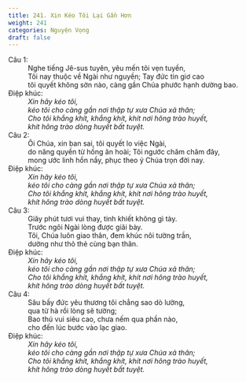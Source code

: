 ```yaml
---
title: 241. Xin Kéo Tôi Lại Gần Hơn
weight: 241
categories: Nguyện Vọng
draft: false
---
```

<dl><dt>Câu 1:</dt><dd data-verse="1">Nghe tiếng Jê-sus tuyên, yêu mến tôi vẹn tuyền, <br/>Tôi nay thuộc về Ngài như nguyền; Tay đức tin giơ cao <br/>tôi quyết không sờn nào, càng gần Chúa phước hạnh dường bao. </dd><dt>Điệp khúc:</dt><dd data-chorus="1"><em>Xin hãy kéo tôi, <br/>kéo tôi cho càng gần nơi thập tự xưa Chúa xả thân; <br/>Cho tôi khắng khít, khắng khít, khít nơi hông trào huyết, <br/>khít hông trào dòng huyết bất tuyệt. </em></dd><dt>Câu 2:</dt><dd data-verse="2">Ôi Chúa, xin ban sai, tôi quyết lo việc Ngài, <br/>do năng quyền từ hồng ân hoài; Tôi ngước chăm chăm đây, <br/>mong ước linh hồn nầy, phục theo ý Chúa trọn đời nay. </dd><dt>Điệp khúc:</dt><dd data-chorus="1"><em>Xin hãy kéo tôi, <br/>kéo tôi cho càng gần nơi thập tự xưa Chúa xả thân; <br/>Cho tôi khắng khít, khắng khít, khít nơi hông trào huyết, <br/>khít hông trào dòng huyết bất tuyệt. </em></dd><dt>Câu 3:</dt><dd data-verse="3">Giây phút tươi vui thay, tinh khiết không gì tày. <br/>Trước ngôi Ngài lòng được giãi bày. <br/>Tôi, Chúa luôn giao thân, đem khúc nôi tường trần, <br/>dường như thỏ thẻ cùng bạn thân. </dd><dt>Điệp khúc:</dt><dd data-chorus="1"><em>Xin hãy kéo tôi, <br/>kéo tôi cho càng gần nơi thập tự xưa Chúa xả thân; <br/>Cho tôi khắng khít, khắng khít, khít nơi hông trào huyết, <br/>khít hông trào dòng huyết bất tuyệt. </em></dd><dt>Câu 4:</dt><dd data-verse="3">Sâu bấy đức yêu thương tôi chẳng sao dò lường, <br/>qua tử hà rồi lòng sẽ tường; <br/>Bao thú vui siêu cao, chưa nếm qua phần nào, <br/>cho đến lúc bước vào lạc giao. </dd><dt>Điệp khúc:</dt><dd data-chorus="1"><em>Xin hãy kéo tôi, <br/>kéo tôi cho càng gần nơi thập tự xưa Chúa xả thân; <br/>Cho tôi khắng khít, khắng khít, khít nơi hông trào huyết, <br/>khít hông trào dòng huyết bất tuyệt. </em></dd></dl>